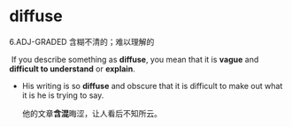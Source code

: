# diffuse

6.ADJ-GRADED 含糊不清的；难以理解的

​	If you describe something as **diffuse**, you mean that it is **vague** and **difficult to understand** or **explain**.

- His writing is so **diffuse** and obscure that it is difficult to make out what it is he is trying to say.

  他的文章**含混**晦涩，让人看后不知所云。

